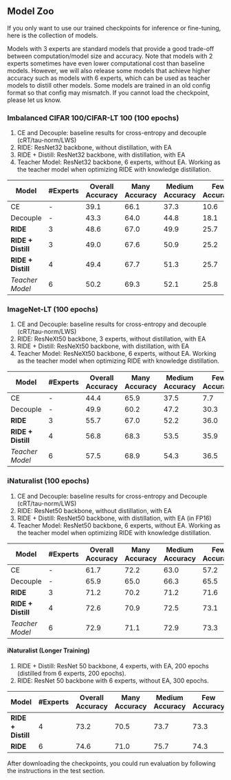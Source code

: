 ## Model Zoo
If you only want to use our trained checkpoints for inference or fine-tuning, here is the collection of models.

Models with 3 experts are standard models that provide a good trade-off between computation/model size and accuracy. Note that models with 2 experts sometimes have even lower computational cost than baseline models. However, we will also release some models that achieve higher accuracy such as models with 6 experts, which can be used as teacher models to distill other models. Some models are trained in an old config format so that config may mismatch. If you cannot load the checkpoint, please let us know.

### Imbalanced CIFAR 100/CIFAR-LT 100 (100 epochs)
1. CE and Decouple: baseline results for cross-entropy and decouple (cRT/tau-norm/LWS)
2. RIDE: ResNet32 backbone, without distillation, with EA
3. RIDE + Distill: ResNet32 backbone, with distillation, with EA
4. Teacher Model: ResNet32 backbone, 6 experts, without EA. Working as the teacher model when optimizing RIDE with knowledge distillation.

<!--
Directory name:
1. cifar_standard_055148
2. cifar_standard_distill_003240
3. cifar_large_053612
4. cifar_teacher_015420
-->

| Model          | #Experts | Overall Accuracy | Many Accuracy | Medium Accuracy | Few Accuracy | Download |
| -------------- | ---------------- | ---------------- | ------------- | --------------- | ------------ | -------- |
| CE                 | - | 39.1         | 66.1         | 37.3           | 10.6        | -
| Decouple           | - | 43.3         | 64.0         | 44.8           | 18.1        | -
| **RIDE**           | 3 | 48.6         | 67.0         | 49.9           | 25.7        | [Link](https://drive.google.com/file/d/1uE8I_2JcslWGPu4O0nAFEIk7iR_Sw5lS/view?usp=sharing)
| **RIDE + Distill** | 3 | 49.0         | 67.6         | 50.9           | 25.2        | [Link](https://drive.google.com/file/d/1W-EICEpAavKzlnayiFPvb5cDyGCBl34l/view?usp=sharing)
| **RIDE + Distill** | 4 | 49.4         | 67.7         | 51.3           | 25.7        | [Link](https://drive.google.com/file/d/11kyxcYIh3bXk3mn3Y8EENHcsx-Ld9PXH/view?usp=sharing)
| *Teacher Model*    | 6 | 50.2         | 69.3         | 52.1           | 25.8        | [Link](https://drive.google.com/file/d/1kq8SaoHUujqIOplsKUNRpKM7UQR0qg-k/view?usp=sharing)

### ImageNet-LT (100 epochs)
1. CE and Decouple: baseline results for cross-entropy and decouple (cRT/tau-norm/LWS)
2. RIDE: ResNeXt50 backbone, 3 experts, without distillation, with EA
2. RIDE + Distill: ResNeXt50 backbone, with distillation, with EA
3. Teacher Model: ResNeXt50 backbone, 6 experts, without EA. Working as the teacher model when optimizing RIDE with knowledge distillation.

<!--
Directory name:
1. imagenet_lt_standard_051430
2. imagenet_lt_larger_distill_133441
3. imagenet_lt_teacher_084702
-->

| Model          | #Experts | Overall Accuracy | Many Accuracy | Medium Accuracy | Few Accuracy | Download |
| -------------- | ---------------- | ---------------- | ------------- | --------------- | ------------ | -------- |
| CE                 | - | 44.4              | 65.9          | 37.5            | 7.7          | -
| Decouple           | - | 49.9              | 60.2          | 47.2            | 30.3         | -
| **RIDE**           | 3 |  55.7             | 67.0          | 52.2            | 36.0        | [Link](https://drive.google.com/file/d/1d4PHfWZ_rfTRDIJG5sogK1cO0BRoi9d9/view?usp=sharing)
| **RIDE + Distill** | 4 |  56.8             | 68.3          | 53.5            | 35.9        | [Link](https://drive.google.com/file/d/1G3aT7YzEixb0mSQBpZpuUfTT3b9YsSbz/view?usp=sharing)
| *Teacher Model*    | 6 |  57.5             | 68.9          | 54.3            | 36.5        | [Link](https://drive.google.com/file/d/1hJyMgbv0JSisXCiHpC1xcHhbGXJP8K8a/view?usp=sharing)

### iNaturalist (100 epochs)
1. CE and Decouple: baseline results for cross-entropy and Decouple (cRT/tau-norm/LWS)
2. RIDE: ResNet50 backbone, without distillation, with EA
3. RIDE + Distill: ResNet50 backbone, with distillation, with EA (in FP16)
4. Teacher Model: ResNet50 backbone, 6 experts, without EA. Working as the teacher model when optimizing RIDE with knowledge distillation.

<!--
Directory name:
1. iNaturalist_standard_191630
2. iNaturalist_large_182137
3. iNaturalist_teacher_104314
-->

| Model          | #Experts |  Overall Accuracy | Many Accuracy | Medium Accuracy | Few Accuracy | Download |
| -------------- | ---------------- | ---------------- | ------------- | --------------- | ------------ | -------- |
| CE                 | - | 61.7              | 72.2          | 63.0            | 57.2         | -
| Decouple           | - | 65.9              | 65.0          | 66.3            | 65.5         | -
| **RIDE**           | 3 | 71.2              | 70.2          | 71.2            | 71.6        | [Link](https://drive.google.com/file/d/1KVrKrQXsuzeeb2oFzjloEf2XrvIfb42u/view?usp=sharing)
| **RIDE + Distill** | 4 | 72.6              | 70.9          | 72.5            | 73.1        | [Link](https://drive.google.com/file/d/1PdfWVQlsTjPFDr7bTFeUUskh2RA6Mb_r/view?usp=sharing)
| *Teacher Model*    | 6 | 72.9              | 71.1          | 72.9            | 73.3        | [Link](https://drive.google.com/file/d/1DtLlx3be7WCmtVzoGBSGCiImQDJNxHGJ/view?usp=sharing)

#### iNaturalist (Longer Training)
1. RIDE + Distill: ResNet 50 backbone, 4 experts, with EA, 200 epochs (distilled from 6 experts, 200 epochs).
2. RIDE: ResNet 50 backbone with 6 experts, without EA, 300 epochs.

| Model          | #Experts | Overall Accuracy | Many Accuracy | Medium Accuracy | Few Accuracy | Download |
| -------------- | -------- | ---------------- | ------------- | --------------- | ------------ | -------- |
| **RIDE + Distill** | 4 |      73.2           | 70.5          | 73.7            | 73.3         | [Link](https://drive.google.com/drive/folders/1Kz-SwP6vRx7ktZhYWLmJLG6uprkj38vp?usp=sharing)
| **RIDE**           | 6 |      74.6           | 71.0          | 75.7            | 74.3         | [Link](https://drive.google.com/drive/folders/1fyPJdgsLLTA7JE6uzUZmPanh1e1I8rKy?usp=sharing)

After downloading the checkpoints, you could run evaluation by following the instructions in the test section.
